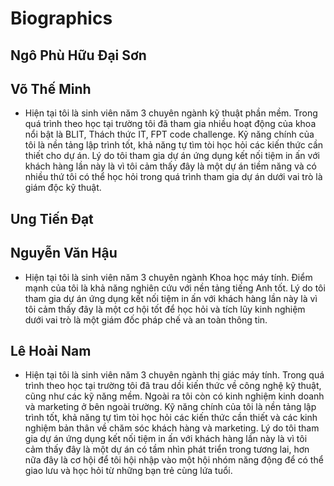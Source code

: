 # Biographics

## Ngô Phù Hữu Đại Sơn

## Võ Thế Minh
- Hiện tại tôi là sinh viên năm 3 chuyên ngành kỹ thuật phần mềm. Trong quá trình theo học tại trường tôi đã tham gia nhiều hoạt động của khoa nổi bật là BLIT, Thách thức IT, FPT code challenge. Kỹ năng chính của tôi là nền tảng lập trình tốt, khả năng tự tìm tòi học hỏi các kiến thức cần thiết cho dự án. Lý do tôi tham gia dự án ứng dụng kết nối tiệm in ấn với khách hàng lần này là vì tôi cảm thấy đây là một dự án tiềm năng và có nhiều thứ tôi có thể học hỏi trong quá trình tham gia dự án dưới vai trò là giám độc kỹ thuật.

## Ung Tiến Đạt

## Nguyễn Văn Hậu
- Hiện tại tôi là sinh viên năm 3 chuyên ngành Khoa học máy tính. Điểm mạnh của tôi là khả năng nghiên cứu với nền tảng tiếng Anh tốt. Lý do tôi tham gia dự án ứng dụng kết nối tiệm in ấn với khách hàng lần này là vì tôi cảm thấy đây là một cơ hội tốt để học hỏi và tích lũy kinh nghiệm dưới vai trò là một giám đốc pháp chế và an toàn thông tin.

## Lê Hoài Nam
- Hiện tại tôi là sinh viên năm 3 chuyên ngành thị giác máy tính. Trong quá trình theo học tại trường tôi đã trau dồi kiến thức về công nghệ kỹ thuật, cũng như các kỹ năng mềm. Ngoài ra tôi còn có kinh nghiệm kinh doanh và marketing ở bên ngoài trường. Kỹ năng chính của tôi là nền tảng lập trình tốt, khả năng tự tìm tòi học hỏi các kiến thức cần thiết và các kinh nghiệm bản thân về chăm sóc khách hàng và marketing. Lý do tôi tham gia dự án ứng dụng kết nối tiệm in ấn với khách hàng lần này là vì tôi cảm thấy đây là một dự án có tầm nhìn phát triển trong tương lai, hơn nữa đây là cơ hội để tôi hội nhập vào một hội nhóm năng động để có thể giao lưu và học hỏi từ những bạn trẻ cùng lứa tuổi.
